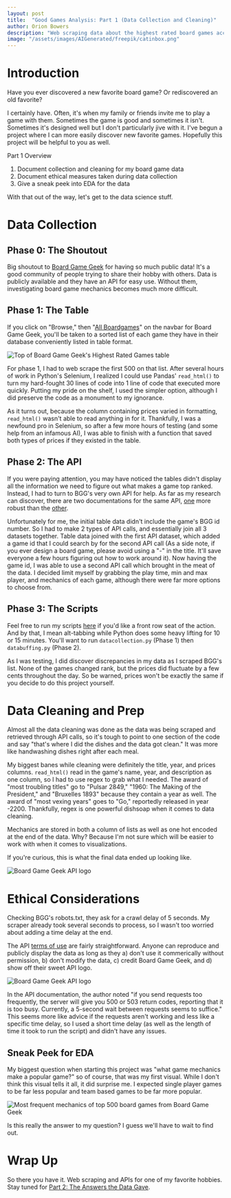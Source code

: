 ```yaml
---
layout: post
title:  "Good Games Analysis: Part 1 (Data Collection and Cleaning)"
author: Orion Bowers
description: "Web scraping data about the highest rated board games according to BoardGameGeek" 
image: "/assets/images/AIGenerated/freepik/catinbox.png"
---
```

# Introduction

Have you ever discovered a new favorite board game? Or rediscovered an old favorite?

I certainly have. Often, it's when my family or friends invite me to play a game with them. Sometimes the game is good and sometimes it isn't. Sometimes it's designed well but I don't particularly jive with it. I've begun a project where I can more easily discover new favorite games. Hopefully this project will be helpful to you as well.

Part 1 Overview

1. Document collection and cleaning for my board game data
2. Document ethical measures taken during data collection
3. Give a sneak peek into EDA for the data

With that out of the way, let's get to the data science stuff.

# Data Collection

## Phase 0: The Shoutout

Big shoutout to [Board Game Geek](https://boardgamegeek.com/) for having so much public data! It's a good community of people trying to share their hobby with others. Data is publicly available and they have an API for easy use. Without them, investigating board game mechanics becomes much more difficult.

## Phase 1: The Table
If you click on "Browse," then "[All Boardgames](https://boardgamegeek.com/browse/boardgame)" on the navbar for Board Game Geek, you'll be taken to a sorted list of each game they have in their database conveniently listed in table format.

![Top of Board Game Geek's Highest Rated Games table]({{site.url}}/{{site.baseurl}}/assets/images/goodgames/BGGTopRatingsTable.png)

For phase 1, I had to web scrape the first 500 on that list. After several hours of work in Python's Selenium, I realized I could use Pandas' `read_html()` to turn my hard-fought 30 lines of code into 1 line of code that executed more quickly. Putting my pride on the shelf, I used the simpler option, although I did preserve the code as a monument to my ignorance. 

As it turns out, because the column containing prices varied in formatting, `read_html()` wasn't able to read anything in for it. Thankfully, I was a newfound pro in Selenium, so after a few more hours of testing (and some help from an infamous AI), I was able to finish with a function that saved both types of prices if they existed in the table.

## Phase 2: The API
If you were paying attention, you may have noticed the tables didn't display all the information we need to figure out what makes a game top ranked. Instead, I had to turn to BGG's very own API for help. As far as my research can discover, there are two documentations for the same API, [one](https://boardgamegeek.com/wiki/page/BGG_XML_API&redirectedfrom=XML_API#) more robust than the [other](https://api.geekdo.com/xmlapi2).

Unfortunately for me, the initial table data didn't include the game's BGG id number. So I had to make 2 types of API calls, and essentially join all 3 datasets together. Table data joined with the first API dataset, which added a game id that I could search by for the second API call (As a side note, if you ever design a board game, please avoid using a "-" in the title. It'll save everyone a few hours figuring out how to work around it). Now having the game id, I was able to use a second API call which brought in the meat of the data. I decided limit myself by grabbing the play time, min and max player, and mechanics of each game, although there were far more options to choose from.

## Phase 3: The Scripts
Feel free to run my scripts [here](https://github.com/Orion00/goodgames) if you'd like a front row seat of the action. And by that, I mean alt-tabbing while Python does some heavy lifting for 10 or 15 minutes. You'll want to run `datacollection.py` (Phase 1) then `databuffing.py` (Phase 2).

As I was testing, I did discover discrepancies in my data as I scraped BGG's list. None of the games changed rank, but the prices did fluctuate by a few cents throughout the day. So be warned, prices won't be exactly the same if you decide to do this project yourself.

# Data Cleaning and Prep
Almost all the data cleaning was done as the data was being scraped and retrieved through API calls, so it's tough to point to one section of the code and say "that's where I did the dishes and the data got clean." It was more like handwashing dishes right after each meal.

My biggest banes while cleaning were definitely the title, year, and prices columns. `read_html()` read in the game's name, year, and description as one column, so I had to use regex to grab what I needed. The award of "most troubling titles" go to "Pulsar 2849," "1960: The Making of the President," and "Bruxelles 1893" because they contain a year as well. The award of "most vexing years" goes to "Go," reportedly released in year -2200. Thankfully, regex is one powerful dishsoap when it comes to data cleaning.

Mechanics are stored in both a column of lists as well as one hot encoded at the end of the data. Why? Because I'm not sure which will be easier to work with when it comes to visualizations.

If you're curious, this is what the final data ended up looking like.

![Board Game Geek API logo]({{site.url}}/{{site.baseurl}}/assets/images/goodgames/full_data_head.png)

# Ethical Considerations

Checking BGG's robots.txt, they ask for a crawl delay of 5 seconds. My scraper already took several seconds to process, so I wasn't too worried about adding a time delay at the end.

The API [terms of use](https://boardgamegeek.com/wiki/page/XML_API_Terms_of_Use) are fairly straightforward. Anyone can reproduce and publicly display the data as long as they a) don't use it commerically without permission, b) don't modify the data, c) credit Board Game Geek, and d) show off their sweet API logo.

![Board Game Geek API logo]({{site.url}}/{{site.baseurl}}/assets/images/goodgames/bggAPILogo.jpeg)

In the API documentation, the author noted "if you send requests too frequently, the server will give you 500 or 503 return codes, reporting that it is too busy. Currently, a 5-second wait between requests seems to suffice." This seems more like advice if the requests aren't working and less like a specific time delay, so I used a short time delay (as well as the length of time it took to run the script) and didn't have any issues.

## Sneak Peek for EDA

My biggest question when starting this project was "what game mechanics make a popular game?" so of course, that was my first visual. While I don't think this visual tells it all, it did surprise me. I expected single player games to be far less popular and team based games to be far more popular.

![Most frequent mechanics of top 500 board games from Board Game Geek]({{site.url}}/{{site.baseurl}}/assets/images/goodgames/mostFreqMechanics.png)

Is this really the answer to my question? I guess we'll have to wait to find out.

# Wrap Up
So there you have it. Web scraping and APIs for one of my favorite hobbies. Stay tuned for [Part 2: The Answers the Data Gave](https://orion00.github.io/tinyproject/2022/12/09/good-games-part-2.html).